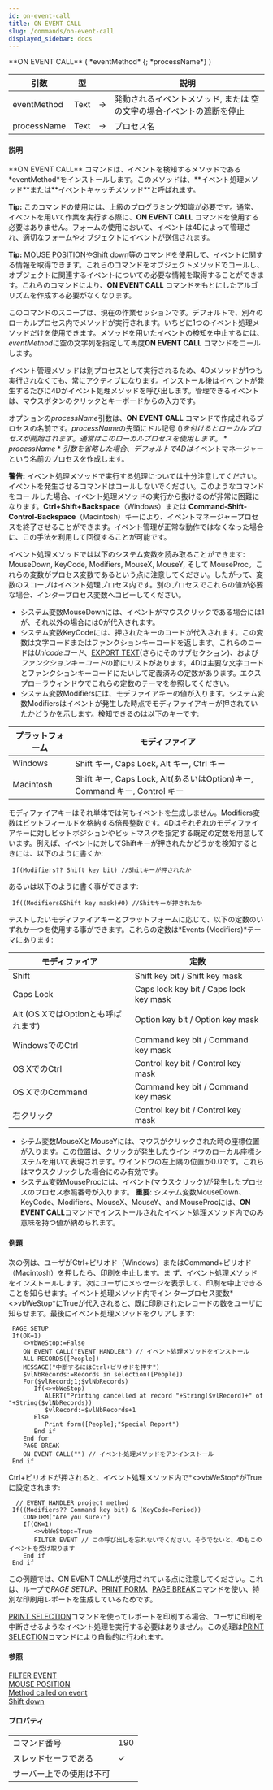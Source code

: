 ```yaml
---
id: on-event-call
title: ON EVENT CALL
slug: /commands/on-event-call
displayed_sidebar: docs
---
```


<!--REF #_command_.ON EVENT CALL.Syntax-->**ON EVENT CALL** ( *eventMethod* {; *processName*} )<!-- END REF-->
<!--REF #_command_.ON EVENT CALL.Params-->
| 引数 | 型 |  | 説明 |
| --- | --- | --- | --- |
| eventMethod | Text | &#8594;  | 発動されるイベントメソッド, または 空の文字の場合イベントの遮断を停止 |
| processName | Text | &#8594;  | プロセス名 |

<!-- END REF-->

#### 説明 

<!--REF #_command_.ON EVENT CALL.Summary-->**ON EVENT CALL** コマンドは、イベントを検知するメソッドである*eventMethod*をインストールします。<!-- END REF-->このメソッドは、**イベント処理メソッド**または**イベントキャッチメソッド**と呼ばれます。

**Tip:** このコマンドの使用には、上級のプログラミング知識が必要です。通常、イベントを用いて作業を実行する際に、**ON EVENT CALL** コマンドを使用する必要はありません。フォームの使用において、イベントは4Dによって管理され、適切なフォームやオブジェクトにイベントが送信されます。

**Tip:** [MOUSE POSITION](mouse-position.md)や[Shift down](shift-down.md)等のコマンドを使用して、イベントに関する情報を取得できます。これらのコマンドをオブジェクトメソッドでコールし、オブジェクトに関連するイベントについての必要な情報を取得することができます。これらのコマンドにより、**ON EVENT CALL** コマンドをもとにしたアルゴリズムを作成する必要がなくなります。

このコマンドのスコープは、現在の作業セッションです。デフォルトで、別々のローカルプロセス内でメソッドが実行されます。いちどに1つのイベント処理メソッドだけを使用できます。メソッドを用いたイベントの検知を中止するには、*eventMethod*に空の文字列を指定して再度**ON EVENT CALL** コマンドをコールします。

イベント管理メソッドは別プロセスとして実行されるため、4Dメソッドが1つも実行されなくても、常にアクティブになります。インストール後はイベ ントが発生するたびに4Dがイベント処理メソッドを呼び出します。管理できるイベントは、マウスボタンのクリックとキーボードからの入力です。

オプションの*processName*引数は、**ON EVENT CALL** コマンドで作成されるプロセスの名前です。*processName*の先頭にドル記号 ($) を付けるとローカルプロセスが開始されます。通常はこのローカルプロセスを使用します。*processName*引数を省略した場合、デフォルトで4Dは$イベントマネージャーという名前のプロセスを作成します。

**警告:** イベント処理メソッドで実行する処理については十分注意してください。イベントを発生させるコマンドはコールしないでください。このようなコマンドをコー ルした場合、イベント処理メソッドの実行から抜けるのが非常に困難になります。**Ctrl+Shift+Backspace**（Windows）または **Command-Shift-Control-Backspace**（Macintosh）キーにより、イベントマネージャープロセスを終了させることができます。イベント管理が正常な動作ではなくなった場合に、この手法を利用して回復することが可能です。

イベント処理メソッドでは以下のシステム変数を読み取ることができます: MouseDown, KeyCode, Modifiers, MouseX, MouseY, そして MouseProc。これらの変数がプロセス変数であるという点に注意してください。したがって、変数のスコープはイベント処理プロセス内です。別のプロセスでこれらの値が必要な場合、インタープロセス変数へコピーしてください。

* システム変数MouseDownには、イベントがマウスクリックである場合には1が、それ以外の場合には0が代入されます。
* システム変数KeyCodeには、押されたキーのコードが代入されます。この変数は文字コードまたはファンクションキーコードを返します。これらのコードは*Unicodeコード*、[EXPORT TEXT](export-text.md)(さらにそのサブセクション)、および*ファンクションキーコード*の節にリストがあります。4Dは主要な文字コードとファンクションキーコードにたいして定義済みの定数があります。エクスプローラウィンドウでこれらの定数のテーマを参照してください。
* システム変数Modifiersには、モデファイアキーの値が入ります。システム変数Modifiersはイベントが発生した時点でモディファイアキーが押されていたかどうかを示します。検知できるのは以下のキーです:  

| **プラットフォーム** | モディファイア                                                        |  
| ------------ | -------------------------------------------------------------- |  
| Windows      | Shift キー, Caps Lock, Alt キー, Ctrl キー                           |  
| Macintosh    | Shift キー, Caps Lock, Alt(あるいはOption)キー, Command キー, Control キー |  
    
モディファイアキーはそれ単体では何もイベントを生成しません。Modifiers変数はビットフィールドを格納する倍長整数です。4Dはそれぞれのモディファイアキーに対しビットポジションやビットマスクを指定する既定の定数を用意しています。例えば、イベントに対してShiftキーが押されたかどうかを検知するときには、以下のように書くか:  
```4d  
 If(Modifiers?? Shift key bit) //Shitキーが押されたか  
```  
    
あるいは以下のように書く事ができます:  
```4d  
 If((Modifiers&Shift key mask)#0) //Shitキーが押されたか  
```  
    
テストしたいモディファイアキーとプラットフォームに応じて、以下の定数のいずれか一つを使用する事ができます。これらの定数は*Events (Modifiers)*テーマにあります:  

| **モディファイア**               | **定数**                                 |  
| ------------------------- | -------------------------------------- |  
| Shift                     | Shift key bit / Shift key mask         |  
| Caps Lock                 | Caps lock key bit / Caps lock key mask |  
| Alt (OS XではOptionとも呼ばれます) | Option key bit / Option key mask       |  
| WindowsでのCtrl             | Command key bit / Command key mask     |  
| OS XでのCtrl                | Control key bit / Control key mask     |  
| OS XでのCommand             | Command key bit / Command key mask     |  
| 右クリック                     | Control key bit / Control key mask     |
* シテム変数MouseXとMouseYには、マウスがクリックされた時の座標位置が入ります。この位置は、クリックが発生したウインドウのローカル座標システムを用いて表現されます。ウインドウの左上隅の位置が0.0です。これらはマウスクリックした場合にのみ有効です。
* システム変数MouseProcには、イベント(マウスクリック)が発生したプロセスのプロセス参照番号が入ります。
**重要**: システム変数MouseDown、KeyCode、Modifiers、MouseX、MouseY、and MouseProcには、**ON EVENT CALL**コマンドでインストールされたイベント処理メソッド内でのみ意味を持つ値が納められます。

#### 例題 

次の例は、ユーザがCtrl+ピリオド（Windows）またはCommand+ピリオド（Macintosh）を押したら、印刷を中止します。ま ず、イベント処理メソッドをインストールします。次にユーザにメッセージを表示して、印刷を中止できることを知らせます。イベント処理メソッド内でイン タープロセス変数*<>vbWeStop*にTrueが代入されると、既に印刷されたレコードの数をユーザに知らせます。最後にイベント処理メソッドをクリアします:

```4d
 PAGE SETUP
 If(OK=1)
    <>vbWeStop:=False
    ON EVENT CALL("EVENT HANDLER") // イベント処理メソッドをインストール
    ALL RECORDS([People])
    MESSAGE("中断するにはCtrl+ピリオドを押す")
    $vlNbRecords:=Records in selection([People])
    For($vlRecord;1;$vlNbRecords)
       If(<>vbWeStop)
          ALERT("Printing cancelled at record "+String($vlRecord)+" of "+String($vlNbRecords))
          $vlRecord:=$vlNbRecords+1
       Else
          Print form([People];"Special Report")
       End if
    End for
    PAGE BREAK
    ON EVENT CALL("") // イベント処理メソッドをアンインストール
 End if
```

Ctrl+ピリオドが押されると、イベント処理メソッド内で*<>vbWeStop*がTrueに設定されます:

```4d
  // EVENT HANDLER project method
 If((Modifiers?? Command key bit) & (KeyCode=Period))
    CONFIRM("Are you sure?")
    If(OK=1)
       <>vbWeStop:=True
       FILTER EVENT // この呼び出しを忘れないでください。そうでないと、4Dもこのイベントを受け取ります
    End if
 End if
```

この例題では、ON EVENT CALLが使用されている点に注意してください。これは、ループで*PAGE SETUP*、[PRINT FORM](../commands/print-form.md "PRINT FORM")、[PAGE BREAK](page-break.md "PAGE BREAK")コマンドを使い、特別な印刷用レポートを生成しているためです。

[PRINT SELECTION](print-selection.md "PRINT SELECTION")コマンドを使ってレポートを印刷する場合、ユーザに印刷を中断させるようなイベント処理を実行する必要はありません。この処理は[PRINT SELECTION](print-selection.md "PRINT SELECTION")コマンドにより自動的に行われます。

#### 参照 

[FILTER EVENT](filter-event.md)  
[MOUSE POSITION](mouse-position.md)  
[Method called on event](method-called-on-event.md)  
[Shift down](shift-down.md)  

#### プロパティ
|  |  |
| --- | --- |
| コマンド番号 | 190 |
| スレッドセーフである | &check; |
| サーバー上での使用は不可 ||


